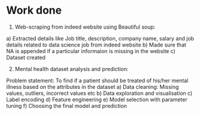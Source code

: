 # Work done
1. Web-scraping from indeed website using Beautiful soup:

a) Extracted details like Job title, description, company name, salary and job details related to data science job from indeed website
b) Made sure that NA is appended if a particular informaion is missing in the website
c) Dataset created 

2. Mental health dataset analysis and prediction:

Problem statement: To find if a patient should be treated of his/her mental illness based on the attributes in the dataset
a) Data cleaning: Missing values, outliers, incorrect values etc
b) Data exploration and visualisation
c) Label encoding
d) Feature engineering
e) Model selection with parameter tuning
f) Choosing the final model and prediction
